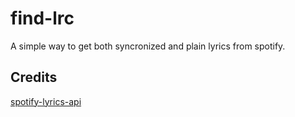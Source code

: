# find-lrc

A simple way to get both syncronized and plain lyrics from spotify.

## Credits

[spotify-lyrics-api](https://github.com/akashrchandran/spotify-lyrics-api)
